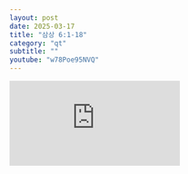 ```yaml
---
layout: post
date: 2025-03-17
title: "삼상 6:1-18"
category: "qt"
subtitle: ""
youtube: "w78Poe95NVQ"
---
```


<div class="youtube margin-large">
    <iframe src="https://www.youtube.com/embed/w78Poe95NVQ" title="YouTube video player" frameborder="0" allow="accelerometer; autoplay; clipboard-write; encrypted-media; gyroscope; picture-in-picture; web-share" allowfullscreen></iframe>
</div>

